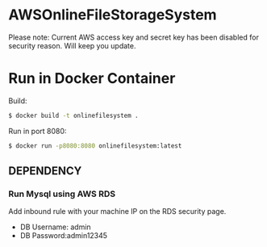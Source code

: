 # AWSOnlineFileStorageSystem
Please note: Current AWS access key and secret key has been disabled for security reason. Will keep you update.

# Run in Docker Container
Build:
```bash
$ docker build -t onlinefilesystem .     
```
Run in port 8080:
```bash
$ docker run -p8080:8080 onlinefilesystem:latest     
```
## DEPENDENCY
### Run Mysql using AWS RDS
Add inbound rule with your machine IP on the RDS security page.
- DB Username: admin
- DB Password:admin12345

